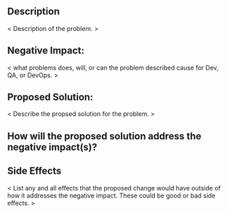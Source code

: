 ## Description

< Description of the problem. >

## Negative Impact:

< what problems does, will, or can the problem described cause for Dev, QA, or DevOps. >

## Proposed Solution:

< Describe the propsed solution for the problem. >

## How will the proposed solution address the negative impact(s)?

<Summary of how this proposed solution will address the negative impact of this problem.>

## Side Effects

< List any and all effects that the proposed change would have outside of how it addresses the negative impact. These could be good or bad side effects. >
